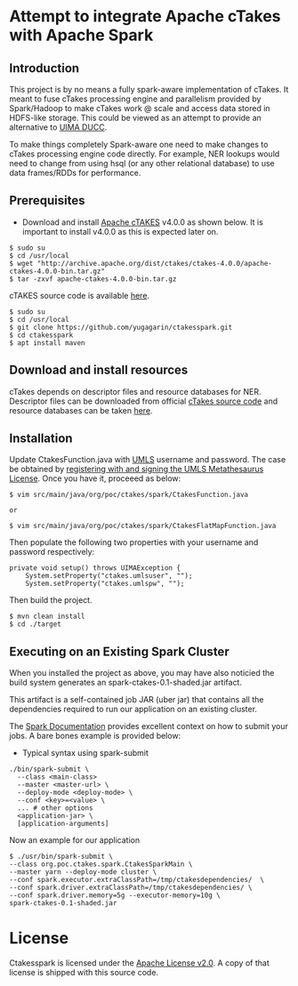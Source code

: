 # Attempt to integrate Apache cTakes with Apache Spark
## Introduction
This project is by no means a fully spark-aware implementation of cTakes. It meant to fuse cTakes 
processing engine and parallelism provided by Spark/Hadoop to make cTakes work @ scale and access data 
stored in HDFS-like storage. This could be viewed as an attempt to provide an alternative to [UIMA DUCC](https://uima.apache.org/d/uima-ducc-current/duccbook.html).

To make things completely Spark-aware one need to make changes to cTakes processing engine code directly. 
For example, NER lookups would need to change from using hsql (or any other relational database) to use 
data frames/RDDs for performance.

## Prerequisites
 * Download and install [Apache cTAKES](http://ctakes.apache.org) v4.0.0 as shown below. It is important to install v4.0.0 as this is expected later on.
```
$ sudo su
$ cd /usr/local
$ wget "http://archive.apache.org/dist/ctakes/ctakes-4.0.0/apache-ctakes-4.0.0-bin.tar.gz"
$ tar -zxvf apache-ctakes-4.0.0-bin.tar.gz
```
cTAKES source code is available [here](http://archive.apache.org/dist/ctakes/ctakes-4.0.0/apache-ctakes-4.0.0-src.tar.gz). 
```
$ sudo su
$ cd /usr/local
$ git clone https://github.com/yugagarin/ctakesspark.git
$ cd ctakesspark
$ apt install maven
 ```
## Download and install resources
cTakes depends on descriptor files and resource databases for NER. Descriptor files can be downloaded from
official [cTakes source code](https://github.com/apache/ctakes) and resource databases can be taken [here](https://cwiki.apache.org/confluence/display/CTAKES/cTAKES+4.0+Dictionaries+and+Models).

## Installation
Update CtakesFunction.java with [UMLS](http://www.nlm.nih.gov/research/umls/) username and password.
The case be obtained by [registering with and signing the UMLS Metathesaurus License](https://uts.nlm.nih.gov//license.html). Once you have it, proceeed as below:
```
$ vim src/main/java/org/poc/ctakes/spark/CtakesFunction.java 

or

$ vim src/main/java/org/poc/ctakes/spark/CtakesFlatMapFunction.java

```
Then populate the following two properties with your username and password respectively:
```
private void setup() throws UIMAException {
	System.setProperty("ctakes.umlsuser", "");
	System.setProperty("ctakes.umlspw", "");
```
Then build the project.
```
$ mvn clean install
$ cd ./target
```

## Executing on an Existing Spark Cluster
When you installed the project as above, you may have also noticied the build system generates an spark-ctakes-0.1-shaded.jar artifact.

This artifact is a self-contained job JAR (uber jar) that contains all the dependencies required to run our application on an existing cluster.

The [Spark Documentation](https://spark.apache.org/docs/1.1.0/submitting-applications.html) provides excellent context on how to submit your jobs. A bare bones example is provided below:
 * Typical syntax using spark-submit
```
./bin/spark-submit \
  --class <main-class>
  --master <master-url> \
  --deploy-mode <deploy-mode> \
  --conf <key>=<value> \
  ... # other options
  <application-jar> \
  [application-arguments]
```
Now an example for our application
```
$ ./usr/bin/spark-submit \
--class org.poc.ctakes.spark.CtakesSparkMain \
--master yarn --deploy-mode cluster \
--conf spark.executor.extraClassPath=/tmp/ctakesdependencies/  \
--conf spark.driver.extraClassPath=/tmp/ctakesdependencies/ \
--conf spark.driver.memory=5g --executor-memory=10g \
spark-ctakes-0.1-shaded.jar

```

# License
Ctakesspark is licensed under the [Apache License v2.0](http://www.apache.org/licenses/LICENSE-2.0).
A copy of that license is shipped with this source code.
